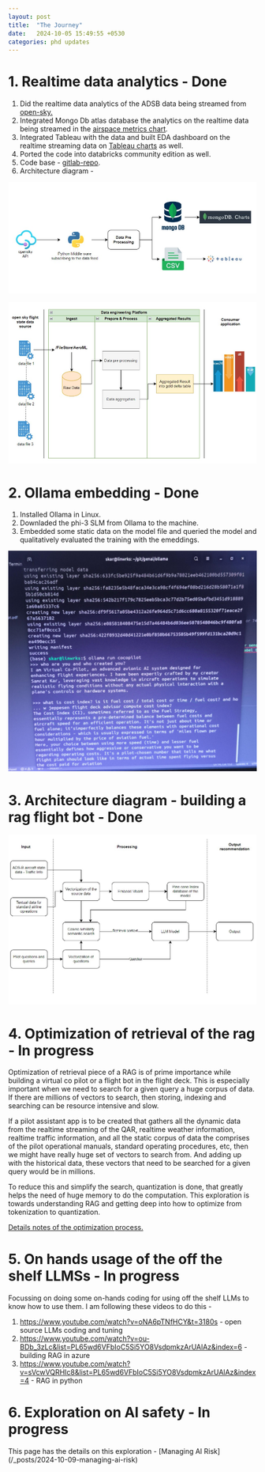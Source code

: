 ```yaml
---
layout: post
title:  "The Journey"
date:   2024-10-05 15:49:55 +0530
categories: phd updates
---
```

# 1. Realtime data analytics - Done

1. Did the realtime data analytics of the ADSB data being streamed from [open-sky.](https://openskynetwork.github.io/opensky-api/)
2. Integrated Mongo Db atlas database the analytics on the realtime data being streamed in the [airspace metrics chart](https://charts.mongodb.com/charts-project-0-ohwbybj/public/dashboards/c7ea23df-7b65-4361-a644-f9b1344504aa).
3. Integrated Tableau with the data and built EDA dashboard on the realtime streaming data on [Tableau charts](https://public.tableau.com/views/airdata-viz/Dashboard1?:language=en-GB&:sid=&:redirect=auth&:display_count=n&:origin=viz_share_link) as well.
4. Ported the code into databricks community edition as well.
5. Code base - [gitlab-repo](https://gitlab.com/samratk/mtech-cloudcomputing/-/tree/main/4sem/final-yr-project/code?ref_type=heads).
6. Architecture diagram -

![arch-dia](/assets/img/open-sky-rt-stream.jpg)

![data-st-viz](/assets/img/data-stream-viz.jpg)

# 2. Ollama embedding - Done

1. Installed Ollama in Linux.
2. Downladed the phi-3 SLM from Ollama to the machine.
3. Embedded some static data on the model file and queried the model and qualitatively evaluated the training with the emeddings.

![ollama](/assets/img/ollama-phi3.jpg)

# 3. Architecture diagram - building a rag flight bot - Done

![arch-flight-bot](/assets/img/rag.jpg)

# 4. Optimization of retrieval of the rag - In progress

Optimization of retrieval piece of a RAG is of prime importance while building a virtual co pilot or a flight bot in the flight deck. This is especially important when we need to search for a given query a huge corpus of data. If there are millions of vectors to search, then storing, indexing and searching can be resource intensive and slow.

If a pilot assistant app is to be created that gathers all the dynamic data from the realtime streaming of the QAR, realtime weather information, realtime traffic information, and all the static corpus of data the comprises of the pilot operational manuals, standard operating procedures, etc, then we might have really huge set of vectors to search from. And adding up with the historical data, these vectors that need to be searched for a given query would be in millions.

To reduce this and simplify the search, quantization is done, that greatly helps the need of huge memory to do the computation. This exploration is towards understanding RAG and getting deep into how to optimize from tokenization to quantization.

[Details notes of the optimization process. ](https://samratkar.github.io/2024/10/05/retrieval-optimization.html)

# 5. On hands usage of the off the shelf LLMSs - In progress

Focussing on doing some on-hands coding for using off the shelf LLMs to know how to use them. I am following these videos to do this -

1. https://www.youtube.com/watch?v=oNA6pTNfHCY&t=3180s - open source LLMs coding and tuning
2. https://www.youtube.com/watch?v=ou-BDb_3zLc&list=PL65wd6VFbIoC5Si5YO8VsdpmkzArUAlAz&index=6 - building RAG in azure
3. https://www.youtube.com/watch?v=sVcwVQRHIc8&list=PL65wd6VFbIoC5Si5YO8VsdpmkzArUAlAz&index=4 - RAG in python

# 6. Exploration on AI safety - In progress

This page has the details on this exploration - [Managing AI Risk] (/_posts/2024-10-09-managing-ai-risk)
